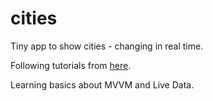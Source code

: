 # cities

Tiny app to show cities - changing in real time. 

Following tutorials from [here](https://www.youtube.com/watch?v=UTvR-dU0SXk).

Learning basics about MVVM and Live Data.